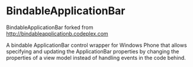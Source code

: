 # BindableApplicationBar
 BindableApplicationBar forked from http://bindableapplicationb.codeplex.com

A bindable ApplicationBar control wrapper for Windows Phone that allows specifying and updating the ApplicationBar properties by changing the properties of a view model instead of handling events in the code behind.
